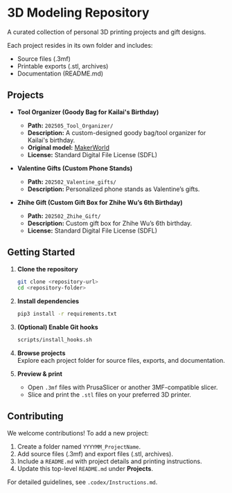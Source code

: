 # 3D Modeling Repository

A curated collection of personal 3D printing projects and gift designs.

Each project resides in its own folder and includes:
 - Source files (.3mf)
 - Printable exports (.stl, archives)
 - Documentation (README.md)
 
 ## Projects

 - **Tool Organizer (Goody Bag for Kailai's Birthday)**
   - **Path:** `202505_Tool_Organizer/`
   - **Description:** A custom-designed goody bag/tool organizer for Kailai's birthday.
   - **Original model:** [MakerWorld](https://makerworld.com/en/models/717173-tool-organizer#profileId-648086)
   - **License:** Standard Digital File License (SDFL)

 - **Valentine Gifts (Custom Phone Stands)**
   - **Path:** `202502_Valentine_gifts/`
   - **Description:** Personalized phone stands as Valentine’s gifts.

 - **Zhihe Gift (Custom Gift Box for Zhihe Wu’s 6th Birthday)**
   - **Path:** `202502_Zhihe_Gift/`
   - **Description:** Custom gift box for Zhihe Wu’s 6th birthday.
   - **License:** Standard Digital File License (SDFL)

 ## Getting Started

 1. **Clone the repository**  
    ```bash
    git clone <repository-url>
    cd <repository-folder>
    ```

 2. **Install dependencies**  
    ```bash
    pip3 install -r requirements.txt
    ```

 3. **(Optional) Enable Git hooks**  
    ```bash
    scripts/install_hooks.sh
    ```

 4. **Browse projects**  
    Explore each project folder for source files, exports, and documentation.

 5. **Preview & print**  
    - Open `.3mf` files with PrusaSlicer or another 3MF-compatible slicer.  
    - Slice and print the `.stl` files on your preferred 3D printer.

## Contributing

We welcome contributions! To add a new project:

1. Create a folder named `YYYYMM_ProjectName`.
2. Add source files (.3mf) and export files (.stl, archives).
3. Include a `README.md` with project details and printing instructions.
4. Update this top-level `README.md` under **Projects**.

For detailed guidelines, see `.codex/Instructions.md`.

